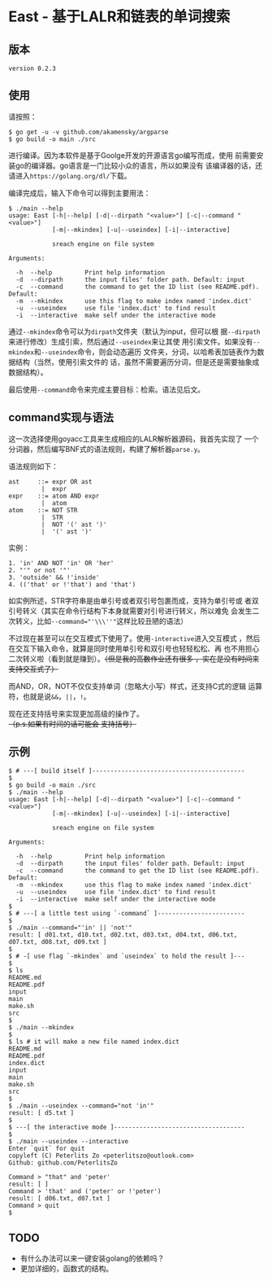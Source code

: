 East - 基于LALR和链表的单词搜索
===============================

版本
----
``` shell
version 0.2.3
```

使用
----

请按照：
```
$ go get -u -v github.com/akamensky/argparse
$ go build -o main ./src
```
进行编译。因为本软件是基于Goolge开发的开源语言go编写而成，使用
前需要安装go的编译器。go语言是一门比较小众的语言，所以如果没有
该编译器的话，还请进入`https://golang.org/dl/`下载。

编译完成后，输入下命令可以得到主要用法：
```
$ ./main --help
usage: East [-h|--help] [-d|--dirpath "<value>"] [-c|--command "<value>"]
            [-m|--mkindex] [-u|--useindex] [-i|--interactive]

            sreach engine on file system

Arguments:

  -h  --help         Print help information
  -d  --dirpath      the input files' folder path. Default: input
  -c  --command      the command to get the ID list (see README.pdf). Default: 
  -m  --mkindex      use this flag to make index named 'index.dict'
  -u  --useindex     use file 'index.dict' to find result
  -i  --interactive  make self under the interactive mode
```

通过`--mkindex`命令可以为`dirpath`文件夹（默认为input，但可以根
据`--dirpath`来进行修改）生成引索，然后通过`--useindex`来让其使
用引索文件。如果没有`--mkindex`和`--useindex`命令，则会动态遍历
文件夹，分词，以哈希表加链表作为数据结构（当然，使用引索文件的
话，虽然不需要遍历分词，但是还是需要抽象成数据结构）。

最后使用`--command`命令来完成主要目标：检索。语法见后文。

command实现与语法
-----------------

这一次选择使用goyacc工具来生成相应的LALR解析器源码，我首先实现了
一个分词器，然后编写BNF式的语法规则，构建了解析器`parse.y`。

语法规则如下：
```
ast     ::= expr OR ast
         |  expr
expr    ::= atom AND expr
         |  atom
atom    ::= NOT STR
         |  STR
         |  NOT '(' ast ')'
         |  '(' ast ')'
```

实例：
```
1. 'in' AND NOT 'in' OR 'her'
2. "'" or not '"'
3. 'outside' && !'inside'
4. (('that' or !'that') and 'that')
```

如实例所述，STR字符串是由单引号或者双引号包裹而成，支持为单引号或
者双引号转义（其实在命令行结构下本身就需要对引号进行转义，所以难免
会发生二次转义，比如`--command="'\\\''"`这样比较丑陋的语法）

不过现在甚至可以在交互模式下使用了。使用`-interactive`进入交互模式
，然后在交互下输入命令，就算是同时使用单引号和双引号也轻轻松松、再
也不用担心二次转义啦（看到就是赚到）。~~（但是我的高数作业还有很多
，实在是没有时间来支持交互式了）~~


而AND，OR，NOT不仅仅支持单词（忽略大小写）样式，还支持C式的逻辑
运算符，也就是说`&&`，`||`，`!`。

现在还支持括号来实现更加高级的操作了。~~（p.s.如果有时间的话可能会
支持括号）~~

示例
----

``` shell
$ # ---[ build itself ]------------------------------------------
$
$ go build -o main ./src
$ ./main --help
usage: East [-h|--help] [-d|--dirpath "<value>"] [-c|--command "<value>"]
            [-m|--mkindex] [-u|--useindex] [-i|--interactive]

            sreach engine on file system

Arguments:

  -h  --help         Print help information
  -d  --dirpath      the input files' folder path. Default: input
  -c  --command      the command to get the ID list (see README.pdf). Default: 
  -m  --mkindex      use this flag to make index named 'index.dict'
  -u  --useindex     use file 'index.dict' to find result
  -i  --interactive  make self under the interactive mode
$
$ # ---[ a little test using `-command` ]------------------------
$
$ ./main --command="'in' || 'not'"
result: [ d01.txt, d10.txt, d02.txt, d03.txt, d04.txt, d06.txt, d07.txt, d08.txt, d09.txt ]
$
$ # -[ use flag `-mkindex` and `useindex` to hold the result ]---
$
$ ls
README.md
README.pdf
input
main
make.sh
src
$
$ ./main --mkindex
$
$ ls # it will make a new file named index.dict
README.md
README.pdf
index.dict
input
main
make.sh
src
$
$ ./main --useindex --command="not 'in'"
result: [ d5.txt ]
$
$ ---[ the interactive mode ]------------------------------------
$
$ ./main --useindex --interactive
Enter `quit` for quit
copyleft (C) Peterlits Zo <peterlitszo@outlook.com>
Github: github.com/PeterlitsZo

Command > "that" and 'peter'
result: [ ]
Command > 'that' and ('peter' or !'peter')
result: [ d06.txt, d07.txt ]
Command > quit
$ 
```

TODO
----

- 有什么办法可以来一键安装golang的依赖吗？
- 更加详细的，函数式的结构。
